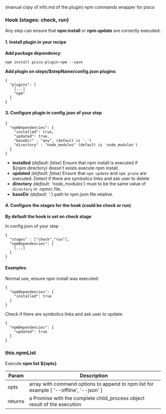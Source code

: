 (manual copy of info.md of the plugin)
npm commands wrapper for pisco

### Hook (stages: check, run)

Any step can ensure that **npm install** or **npm update** are correctly executed:

#### 1. Install plugin in your recipe

 **Add package dependency**:

    npm install pisco-plugin-npm --save

 **Add plugin on steps/$stepName/config.json plugins**:

```
{
  "plugins": [
    [...]
    "npm"
  ]
}
```

#### 3. Configure plugin in config.json of your step


```
{
  "npmDependencies": {
    "installed": true,
    "updated": true,
    "baseDir" : "any", (default is '.')
    "directory" : "node_modules" (default is 'node_modules')
  }
}
```

  - **installed** _(default: false)_ Ensure that npm install is executed if ${npm.directory} doesn't exists execute npm install.
  - **updated** _(default: false)_ Ensure that `npm update` and `npm prune` are executed. Detect if there are symbolics links and ask user to delete
  - **directory** _(default: 'node_modules')_ must to be the same value of `directory` in .npmrc file.
  - **baseDir** _(default: '.')_ path to npm.json file relative.

#### 4. Configure the stages for the hook (could be check or run)

**By default the hook is set on check stage**

In config.json of your step

```
{
  "stages" : ["check","run"],
  "npmDependencies": {
    [...]
  }
}
```


#### Examples:

Normal use, ensure npm install was executed:

```
{
  "npmDependencies": {
    "installed": true
  }
}
```

Check if there are symbolics links and ask user to update:

```
{
  "npmDependencies": {
    "updated": true
  }
}
```

### this.npmList

Execute **npm list ${opts}**

| Param | Description |
| --- | --- |
| opts | array with command options to append to npm list for example [ '--offline', '--json' ]  |
| returns | a Promise with the complete child_process object result of the execution |